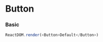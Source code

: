 # Button

### Basic

<!--start-code-->

```js
ReactDOM.render(<Button>Default</Button>)
```

<!--end-code-->
